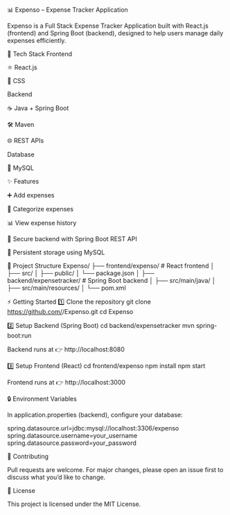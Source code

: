 📊 Expenso – Expense Tracker Application

Expenso is a Full Stack Expense Tracker Application built with React.js (frontend) and Spring Boot (backend), designed to help users manage daily expenses efficiently.

🚀 Tech Stack
Frontend

⚛️ React.js

🎨 CSS 

Backend

☕ Java + Spring Boot

🛠️ Maven

🌐 REST APIs

Database

🐬 MySQL

✨ Features

➕ Add expenses

📂 Categorize expenses

📊 View expense history

🔐 Secure backend with Spring Boot REST API

💾 Persistent storage using MySQL

📂 Project Structure
Expenso/
├── frontend/expenso/       # React frontend
│   ├── src/
│   ├── public/
│   └── package.json
│
├── backend/expensetracker/ # Spring Boot backend
│   ├── src/main/java/
│   ├── src/main/resources/
│   └── pom.xml

⚡ Getting Started
1️⃣ Clone the repository
git clone https://github.com/<your-username>/Expenso.git
cd Expenso

2️⃣ Setup Backend (Spring Boot)
cd backend/expensetracker
mvn spring-boot:run


Backend runs at 👉 http://localhost:8080

3️⃣ Setup Frontend (React)
cd frontend/expenso
npm install
npm start


Frontend runs at 👉 http://localhost:3000

🔒 Environment Variables

In application.properties (backend), configure your database:

spring.datasource.url=jdbc:mysql://localhost:3306/expenso
spring.datasource.username=your_username
spring.datasource.password=your_password


🤝 Contributing

Pull requests are welcome. For major changes, please open an issue first to discuss what you’d like to change.

📜 License

This project is licensed under the MIT License.
